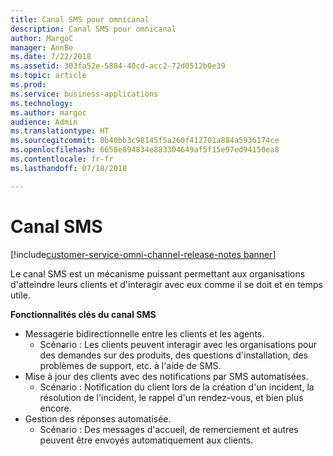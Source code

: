 ```yaml
---
title: Canal SMS pour omnicanal
description: Canal SMS pour omnicanal
author: MargoC
manager: AnnBe
ms.date: 7/22/2018
ms.assetid: 303fa52e-5884-40cd-acc2-72d0512b0e39
ms.topic: article
ms.prod: 
ms.service: business-applications
ms.technology: 
ms.author: margoc
audience: Admin
ms.translationtype: HT
ms.sourcegitcommit: 0b40bb3c98145f5a260f412701a884a5936174ce
ms.openlocfilehash: 6658e894834e883304649af5f15e97ed94150ea8
ms.contentlocale: fr-fr
ms.lasthandoff: 07/18/2018

---
```


#  <a name="sms-channel"></a>Canal SMS

[!include[customer-service-omni-channel-release-notes banner](../../includes/customer-service-omni-channel-release-notes.md)]



Le canal SMS est un mécanisme puissant permettant aux organisations d'atteindre leurs clients et d'interagir avec eux comme il se doit et en temps utile.

**Fonctionnalités clés du canal SMS**

-   Messagerie bidirectionnelle entre les clients et les agents.
    -   Scénario : Les clients peuvent interagir avec les organisations pour des demandes sur des produits, des questions d'installation, des problèmes de support, etc. à l'aide de SMS.
-   Mise à jour des clients avec des notifications par SMS automatisées.
    -   Scénario : Notification du client lors de la création d'un incident, la résolution de l'incident, le rappel d'un rendez-vous, et bien plus encore.
-   Gestion des réponses automatisée.
    -   Scénario : Des messages d'accueil, de remerciement et autres peuvent être envoyés automatiquement aux clients.





